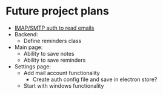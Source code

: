 # Future project plans

-   [IMAP/SMTP auth to read emails](https://medium.com/@akinremiolumide96/reading-email-data-with-node-js-cdacaa174cc7)
-   Backend:
    -   Define reminders class
-   Main page:
    -   Ability to save notes
    -   Ability to save reminders
-   Settings page:
    -   Add mail account functionality
        -   Create auth config file and save in electron store?
    -   Start with windows functionality
